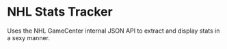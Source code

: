 NHL Stats Tracker
=================

Uses the NHL GameCenter internal JSON API to extract and display stats in a sexy manner.

